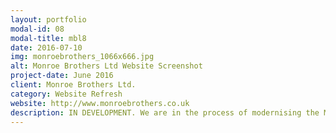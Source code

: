 ```yaml
---
layout: portfolio
modal-id: 08
modal-title: mbl8
date: 2016-07-10
img: monroebrothers_1066x666.jpg
alt: Monroe Brothers Ltd Website Screenshot
project-date: June 2016
client: Monroe Brothers Ltd.
category: Website Refresh
website: http://www.monroebrothers.co.uk
description: IN DEVELOPMENT. We are in the process of modernising the Monroe Brothers website whilst keeping its clean design. [New Monroe Brothers Website](http://monroebrothers.cranston-it.co.uk)
---
```

